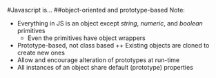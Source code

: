 #Javascript is...
##object-oriented and prototype-based
Note:
+ Everything in JS is an object except _string_, _numeric_, and _boolean_ primitives
    + Even the primitives have object wrappers
+ Prototype-based, not class based
++ Existing objects are cloned to create new ones
+ Allow and encourage alteration of prototypes at run-time
+ All instances of an object share default (prototype) properties